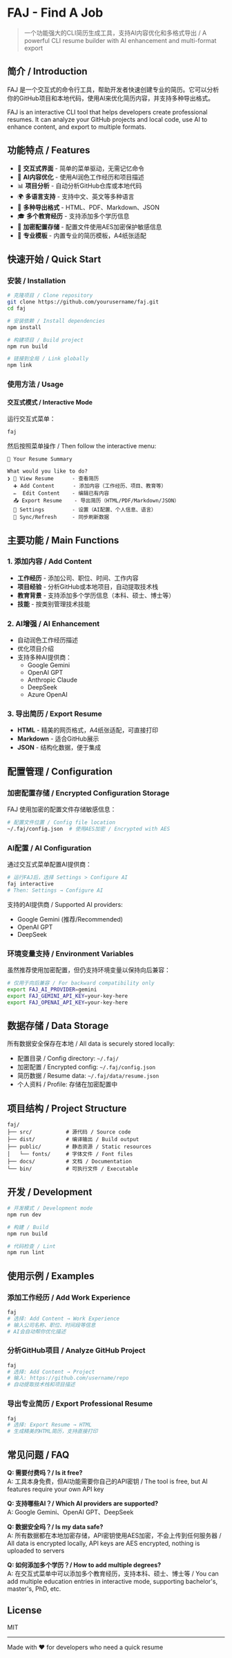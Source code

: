 # FAJ - Find A Job

> 一个功能强大的CLI简历生成工具，支持AI内容优化和多格式导出 / A powerful CLI resume builder with AI enhancement and multi-format export

## 简介 / Introduction

FAJ 是一个交互式的命令行工具，帮助开发者快速创建专业的简历。它可以分析你的GitHub项目和本地代码，使用AI来优化简历内容，并支持多种导出格式。

FAJ is an interactive CLI tool that helps developers create professional resumes. It can analyze your GitHub projects and local code, use AI to enhance content, and export to multiple formats.

## 功能特点 / Features

- 🎯 **交互式界面** - 简单的菜单驱动，无需记忆命令
- 🤖 **AI内容优化** - 使用AI润色工作经历和项目描述
- 📊 **项目分析** - 自动分析GitHub仓库或本地代码
- 🌍 **多语言支持** - 支持中文、英文等多种语言
- 📄 **多种导出格式** - HTML、PDF、Markdown、JSON
- 🎓 **多个教育经历** - 支持添加多个学历信息
- 🔐 **加密配置存储** - 配置文件使用AES加密保护敏感信息
- 📝 **专业模板** - 内置专业的简历模板，A4纸张适配

## 快速开始 / Quick Start

### 安装 / Installation

```bash
# 克隆项目 / Clone repository
git clone https://github.com/yourusername/faj.git
cd faj

# 安装依赖 / Install dependencies  
npm install

# 构建项目 / Build project
npm run build

# 链接到全局 / Link globally
npm link
```

### 使用方法 / Usage



#### 交互式模式 / Interactive Mode

运行交互式菜单：
```bash
faj
```

然后按照菜单操作 / Then follow the interactive menu:

```
📄 Your Resume Summary

What would you like to do?
❯ 👀 View Resume      - 查看简历
  ➕ Add Content      - 添加内容（工作经历、项目、教育等）
  ✏️  Edit Content    - 编辑已有内容
  📤 Export Resume    - 导出简历（HTML/PDF/Markdown/JSON）
  🔧 Settings         - 设置（AI配置、个人信息、语言）
  🔄 Sync/Refresh     - 同步刷新数据
```

## 主要功能 / Main Functions

### 1. 添加内容 / Add Content
- **工作经历** - 添加公司、职位、时间、工作内容
- **项目经验** - 分析GitHub或本地项目，自动提取技术栈
- **教育背景** - 支持添加多个学历信息（本科、硕士、博士等）
- **技能** - 按类别管理技术技能

### 2. AI增强 / AI Enhancement  
- 自动润色工作经历描述
- 优化项目介绍
- 支持多种AI提供商：
  - Google Gemini
  - OpenAI GPT
  - Anthropic Claude
  - DeepSeek
  - Azure OpenAI

### 3. 导出简历 / Export Resume
- **HTML** - 精美的网页格式，A4纸张适配，可直接打印
- **Markdown** - 适合GitHub展示
- **JSON** - 结构化数据，便于集成

## 配置管理 / Configuration

### 加密配置存储 / Encrypted Configuration Storage

FAJ 使用加密的配置文件存储敏感信息：

```bash
# 配置文件位置 / Config file location
~/.faj/config.json  # 使用AES加密 / Encrypted with AES
```

### AI配置 / AI Configuration

通过交互式菜单配置AI提供商：

```bash
# 运行FAJ后，选择 Settings > Configure AI
faj interactive
# Then: Settings → Configure AI
```

支持的AI提供商 / Supported AI providers:
- Google Gemini (推荐/Recommended)
- OpenAI GPT
- DeepSeek

### 环境变量支持 / Environment Variables

虽然推荐使用加密配置，但仍支持环境变量以保持向后兼容：

```bash
# 仅用于向后兼容 / For backward compatibility only
export FAJ_AI_PROVIDER=gemini
export FAJ_GEMINI_API_KEY=your-key-here
export FAJ_OPENAI_API_KEY=your-key-here
```

## 数据存储 / Data Storage

所有数据安全保存在本地 / All data is securely stored locally:
- 配置目录 / Config directory: `~/.faj/`
- 加密配置 / Encrypted config: `~/.faj/config.json`
- 简历数据 / Resume data: `~/.faj/data/resume.json`
- 个人资料 / Profile: 存储在加密配置中

## 项目结构 / Project Structure

```
faj/
├── src/           # 源代码 / Source code
├── dist/          # 编译输出 / Build output
├── public/        # 静态资源 / Static resources
│   └── fonts/     # 字体文件 / Font files
├── docs/          # 文档 / Documentation
└── bin/           # 可执行文件 / Executable
```

## 开发 / Development

```bash
# 开发模式 / Development mode
npm run dev

# 构建 / Build
npm run build

# 代码检查 / Lint
npm run lint
```

## 使用示例 / Examples

### 添加工作经历 / Add Work Experience
```bash
faj 
# 选择: Add Content → Work Experience
# 输入公司名称、职位、时间段等信息
# AI会自动帮你优化描述
```

### 分析GitHub项目 / Analyze GitHub Project
```bash
faj 
# 选择: Add Content → Project
# 输入: https://github.com/username/repo
# 自动提取技术栈和项目描述
```

### 导出专业简历 / Export Professional Resume
```bash
faj
# 选择: Export Resume → HTML
# 生成精美的HTML简历，支持直接打印
```

## 常见问题 / FAQ

**Q: 需要付费吗？/ Is it free?**  
A: 工具本身免费，但AI功能需要你自己的API密钥 / The tool is free, but AI features require your own API key

**Q: 支持哪些AI？/ Which AI providers are supported?**  
A: Google Gemini、OpenAI GPT、DeepSeek

**Q: 数据安全吗？/ Is my data safe?**  
A: 所有数据都在本地加密存储，API密钥使用AES加密，不会上传到任何服务器 / All data is encrypted locally, API keys are AES encrypted, nothing is uploaded to servers

**Q: 如何添加多个学历？/ How to add multiple degrees?**  
A: 在交互式菜单中可以添加多个教育经历，支持本科、硕士、博士等 / You can add multiple education entries in interactive mode, supporting bachelor's, master's, PhD, etc.

## License

MIT

---

Made with ❤️ for developers who need a quick resume